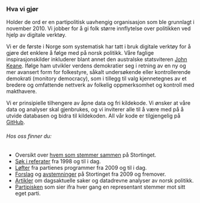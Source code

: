 ### Hva vi gjør

Holder de ord er en partipolitisk uavhengig organisasjon som ble grunnlagt i november 2010. Vi jobber for å gi folk større innflytelse over politikken ved hjelp av digitale verktøy.

Vi er de første i Norge som systematisk har tatt i bruk digitale verktøy for å gjøre det enklere å følge med på norsk politikk. Våre faglige inspirasjonskilder inkluderer blant annet den australske statsviteren [John Keane](https://en.wikipedia.org/wiki/John_Keane_(political_theorist)). Ifølge ham utvikler verdens demokratier seg i retning av en ny og mer avansert form for folkestyre, såkalt undersøkende eller kontrollerende demokrati (monitory democracy), som i tillegg til valg kjennetegnes av et bredere og omfattende nettverk av folkelig oppmerksomhet og kontroll med makthavere.

Vi er prinsipielle tilhengere av åpne data og fri kildekode. Vi ønsker at våre data og analyser skal gjenbrukes, og vi inviterer alle til å være med på å utvide databasen og bidra til kildekoden. All vår kode er tilgjengelig på [GitHub](https://github.com/holderdeord).

###### Hos oss finner du:

* Oversikt over [hvem som stemmer sammen](https://enighet.holderdeord.no/) på Stortinget.
* [Søk i referater](https://tale.holderdeord.no/) fra 1998 og til i dag.
* [Løfter](https://data.holderdeord.no/promises) fra partienes programmer fra 2009 og til i dag.
* [Forslag](https://data.holderdeord.no/propositions) og [avstemninger](https://data.holderdeord.no/votes) på Stortinget fra 2009 og fremover.
* [Artikler](https://blog.holderdeord.no/) om dagsaktuelle saker og datadrevne analyser av norsk politikk.
* [Partipisken](https://twitter.com/partipisken) som sier ifra hver gang en representant stemmer mot sitt eget parti.
